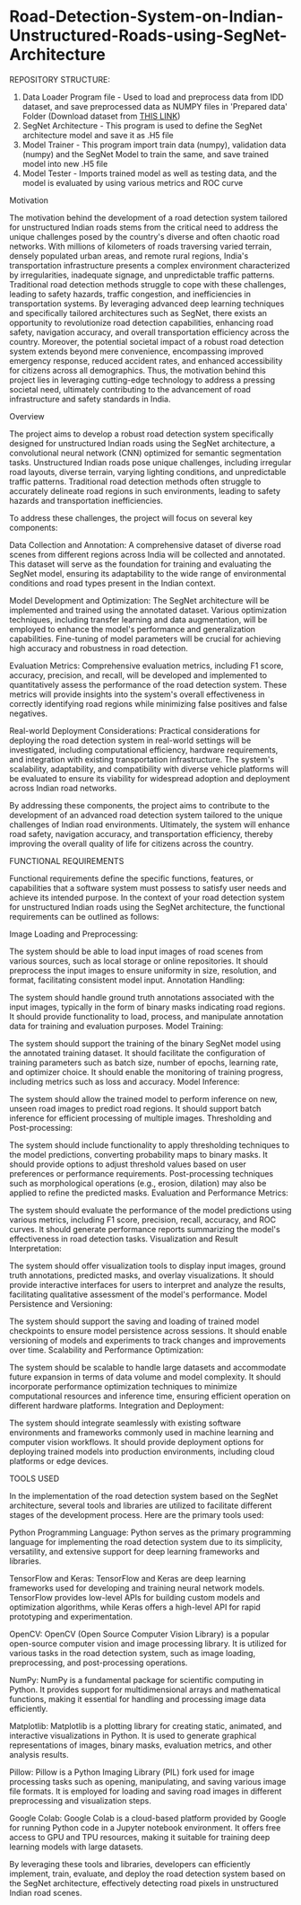 # Road-Detection-System-on-Indian-Unstructured-Roads-using-SegNet-Architecture

REPOSITORY STRUCTURE:
1. Data Loader Program file - Used to load and preprocess data from IDD dataset, and save preprocessed data as NUMPY files in 'Prepared data' Folder (Download dataset from [THIS LINK](https://idd.insaan.iiit.ac.in/))
2. SegNet Architecture - This program is used to define the SegNet architecture model and save it as .H5 file
3. Model Trainer - This program import train data (numpy), validation data (numpy) and the SegNet Model to train the same, and save trained model into new .H5 file
4. Model Tester - Imports trained model as well as testing data, and the model is evaluated by using various metrics and ROC curve

Motivation

The motivation behind the development of a road detection system tailored for unstructured Indian roads stems from the critical need to address the unique challenges posed by the country's diverse and often chaotic road networks. With millions of kilometers of roads traversing varied terrain, densely populated urban areas, and remote rural regions, India's transportation infrastructure presents a complex environment characterized by irregularities, inadequate signage, and unpredictable traffic patterns. Traditional road detection methods struggle to cope with these challenges, leading to safety hazards, traffic congestion, and inefficiencies in transportation systems. By leveraging advanced deep learning techniques and specifically tailored architectures such as SegNet, there exists an opportunity to revolutionize road detection capabilities, enhancing road safety, navigation accuracy, and overall transportation efficiency across the country. Moreover, the potential societal impact of a robust road detection system extends beyond mere convenience, encompassing improved emergency response, reduced accident rates, and enhanced accessibility for citizens across all demographics. Thus, the motivation behind this project lies in leveraging cutting-edge technology to address a pressing societal need, ultimately contributing to the advancement of road infrastructure and safety standards in India.

Overview

The project aims to develop a robust road detection system specifically designed for unstructured Indian roads using the SegNet architecture, a convolutional neural network (CNN) optimized for semantic segmentation tasks. Unstructured Indian roads pose unique challenges, including irregular road layouts, diverse terrain, varying lighting conditions, and unpredictable traffic patterns. Traditional road detection methods often struggle to accurately delineate road regions in such environments, leading to safety hazards and transportation inefficiencies.

To address these challenges, the project will focus on several key components:

Data Collection and Annotation: A comprehensive dataset of diverse road scenes from different regions across India will be collected and annotated. This dataset will serve as the foundation for training and evaluating the SegNet model, ensuring its adaptability to the wide range of environmental conditions and road types present in the Indian context.

Model Development and Optimization: The SegNet architecture will be implemented and trained using the annotated dataset. Various optimization techniques, including transfer learning and data augmentation, will be employed to enhance the model's performance and generalization capabilities. Fine-tuning of model parameters will be crucial for achieving high accuracy and robustness in road detection.

Evaluation Metrics: Comprehensive evaluation metrics, including F1 score, accuracy, precision, and recall, will be developed and implemented to quantitatively assess the performance of the road detection system. These metrics will provide insights into the system's overall effectiveness in correctly identifying road regions while minimizing false positives and false negatives.

Real-world Deployment Considerations: Practical considerations for deploying the road detection system in real-world settings will be investigated, including computational efficiency, hardware requirements, and integration with existing transportation infrastructure. The system's scalability, adaptability, and compatibility with diverse vehicle platforms will be evaluated to ensure its viability for widespread adoption and deployment across Indian road networks.

By addressing these components, the project aims to contribute to the development of an advanced road detection system tailored to the unique challenges of Indian road environments. Ultimately, the system will enhance road safety, navigation accuracy, and transportation efficiency, thereby improving the overall quality of life for citizens across the country.

FUNCTIONAL REQUIREMENTS

Functional requirements define the specific functions, features, or capabilities that a software system must possess to satisfy user needs and achieve its intended purpose. In the context of your road detection system for unstructured Indian roads using the SegNet architecture, the functional requirements can be outlined as follows:

Image Loading and Preprocessing:

The system should be able to load input images of road scenes from various sources, such as local storage or online repositories.
It should preprocess the input images to ensure uniformity in size, resolution, and format, facilitating consistent model input.
Annotation Handling:

The system should handle ground truth annotations associated with the input images, typically in the form of binary masks indicating road regions.
It should provide functionality to load, process, and manipulate annotation data for training and evaluation purposes.
Model Training:

The system should support the training of the binary SegNet model using the annotated training dataset.
It should facilitate the configuration of training parameters such as batch size, number of epochs, learning rate, and optimizer choice.
It should enable the monitoring of training progress, including metrics such as loss and accuracy.
Model Inference:

The system should allow the trained model to perform inference on new, unseen road images to predict road regions.
It should support batch inference for efficient processing of multiple images.
Thresholding and Post-processing:

The system should include functionality to apply thresholding techniques to the model predictions, converting probability maps to binary masks.
It should provide options to adjust threshold values based on user preferences or performance requirements.
Post-processing techniques such as morphological operations (e.g., erosion, dilation) may also be applied to refine the predicted masks.
Evaluation and Performance Metrics:

The system should evaluate the performance of the model predictions using various metrics, including F1 score, precision, recall, accuracy, and ROC curves.
It should generate performance reports summarizing the model's effectiveness in road detection tasks.
Visualization and Result Interpretation:

The system should offer visualization tools to display input images, ground truth annotations, predicted masks, and overlay visualizations.
It should provide interactive interfaces for users to interpret and analyze the results, facilitating qualitative assessment of the model's performance.
Model Persistence and Versioning:

The system should support the saving and loading of trained model checkpoints to ensure model persistence across sessions.
It should enable versioning of models and experiments to track changes and improvements over time.
Scalability and Performance Optimization:

The system should be scalable to handle large datasets and accommodate future expansion in terms of data volume and model complexity.
It should incorporate performance optimization techniques to minimize computational resources and inference time, ensuring efficient operation on different hardware platforms.
Integration and Deployment:

The system should integrate seamlessly with existing software environments and frameworks commonly used in machine learning and computer vision workflows.
It should provide deployment options for deploying trained models into production environments, including cloud platforms or edge devices.

TOOLS USED


In the implementation of the road detection system based on the SegNet architecture, several tools and libraries are utilized to facilitate different stages of the development process. Here are the primary tools used:

Python Programming Language: Python serves as the primary programming language for implementing the road detection system due to its simplicity, versatility, and extensive support for deep learning frameworks and libraries.

TensorFlow and Keras: TensorFlow and Keras are deep learning frameworks used for developing and training neural network models. TensorFlow provides low-level APIs for building custom models and optimization algorithms, while Keras offers a high-level API for rapid prototyping and experimentation.

OpenCV: OpenCV (Open Source Computer Vision Library) is a popular open-source computer vision and image processing library. It is utilized for various tasks in the road detection system, such as image loading, preprocessing, and post-processing operations.

NumPy: NumPy is a fundamental package for scientific computing in Python. It provides support for multidimensional arrays and mathematical functions, making it essential for handling and processing image data efficiently.

Matplotlib: Matplotlib is a plotting library for creating static, animated, and interactive visualizations in Python. It is used to generate graphical representations of images, binary masks, evaluation metrics, and other analysis results.

Pillow: Pillow is a Python Imaging Library (PIL) fork used for image processing tasks such as opening, manipulating, and saving various image file formats. It is employed for loading and saving road images in different preprocessing and visualization steps.

Google Colab: Google Colab is a cloud-based platform provided by Google for running Python code in a Jupyter notebook environment. It offers free access to GPU and TPU resources, making it suitable for training deep learning models with large datasets.

By leveraging these tools and libraries, developers can efficiently implement, train, evaluate, and deploy the road detection system based on the SegNet architecture, effectively detecting road pixels in unstructured Indian road scenes.

